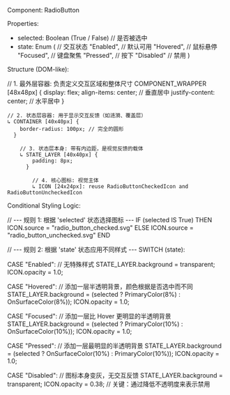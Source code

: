 Component: RadioButton

Properties:
  - selected: Boolean (True / False)   // 是否被选中
  - state: Enum (                      // 交互状态
      "Enabled",                       // 默认可用
      "Hovered",                       // 鼠标悬停
      "Focused",                       // 键盘聚焦
      "Pressed",                       // 按下
      "Disabled"                       // 禁用
    )

Structure (DOM-like):

  // 1. 最外层容器: 负责定义交互区域和整体尺寸
  COMPONENT_WRAPPER [48x48px] {
    display: flex;
    align-items: center;      // 垂直居中
    justify-content: center;  // 水平居中
  }

    // 2. 状态层容器: 用于显示交互反馈（如涟漪、覆盖层）
    ↳ CONTAINER [40x40px] {
        border-radius: 100px; // 完全的圆形
      }

        // 3. 状态层本身: 带有内边距，是视觉反馈的载体
        ↳ STATE_LAYER [40x40px] {
            padding: 8px;
          }

            // 4. 核心图标: 视觉主体
            ↳ ICON [24x24px]: reuse RadioButtonCheckedIcon and RadioButtonUncheckedIcon

Conditional Styling Logic:

// --- 规则 1: 根据 'selected' 状态选择图标 ---
IF (selected IS True) THEN
  ICON.source = "radio_button_checked.svg"
ELSE
  ICON.source = "radio_button_unchecked.svg"
END

// --- 规则 2: 根据 'state' 状态应用不同样式 ---
SWITCH (state):

  CASE "Enabled":
    // 无特殊样式
    STATE_LAYER.background = transparent;
    ICON.opacity = 1.0;

  CASE "Hovered":
    // 添加一层半透明背景，颜色根据是否选中而不同
    STATE_LAYER.background = (selected ? PrimaryColor(8%) : OnSurfaceColor(8%));
    ICON.opacity = 1.0;

  CASE "Focused":
    // 添加一层比 Hover 更明显的半透明背景
    STATE_LAYER.background = (selected ? PrimaryColor(10%) : OnSurfaceColor(10%));
    ICON.opacity = 1.0;

  CASE "Pressed":
    // 添加一层最明显的半透明背景
    STATE_LAYER.background = (selected ? OnSurfaceColor(10%) : PrimaryColor(10%));
    ICON.opacity = 1.0;

  CASE "Disabled":
    // 图标本身变灰，无交互反馈
    STATE_LAYER.background = transparent;
    ICON.opacity = 0.38; // 关键：通过降低不透明度来表示禁用